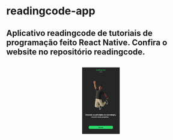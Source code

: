 # readingcode-app
<h2>Aplicativo readingcode de tutoriais de programação feito React Native. Confira o website no repositório readingcode.<h2>

<div class="banner" style="display: flex; flex-direction:column; align-items: center; justfy-content: center">
    <img src="./img/Group 48pagina-inicial.png" alt="" style="width: 100px;">
</div>
